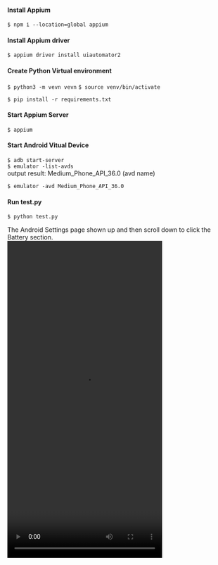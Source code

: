 #### Install Appium

`$ npm i --location=global appium`

#### Install Appium driver

`$ appium driver install uiautomator2`

#### Create Python Virtual environment

`$ python3 -m vevn vevn`
`$ source venv/bin/activate`

`$ pip install -r requirements.txt`

#### Start Appium Server

`$ appium`

#### Start Android Vitual Device

`$ adb start-server`   
`$ emulator -list-avds`   
  output result: Medium_Phone_API_36.0 (avd name)   

`$ emulator -avd Medium_Phone_API_36.0`

#### Run test.py

`$ python test.py`

The Android Settings page shown up and then scroll down to click the Battery section.   
<video src="https://github.com/user-attachments/assets/fc0016d8-66a6-440c-9054-87764ee24f03" width="352" height="720"></video>
